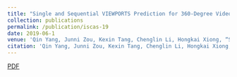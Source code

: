 ```yaml
---
title: "Single and Sequential VIEWPORTS Prediction for 360-Degree Video Streaming"
collection: publications
permalink: /publication/iscas-19
date: 2019-06-1
venue: 'Qin Yang, Junni Zou, Kexin Tang, Chenglin Li, Hongkai Xiong, “Single and Sequential VIEWPORTS Prediction for 360-Degree Video Streaming”, IEEE Int’l Symposium on Circuits & Systems (ISCAS)'
citation: 'Qin Yang, Junni Zou, Kexin Tang, Chenglin Li, Hongkai Xiong, “Single and Sequential VIEWPORTS Prediction for 360-Degree Video Streaming”, IEEE Int’l Symposium on Circuits & Systems (ISCAS)'
---
```

[PDF](https://github.com/QinYang12/QinYang12.github.io/files/iscas-19.pdf)
